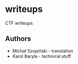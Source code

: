 # writeups
CTF writeups

## Authors
 * Michał Szopiński - translation
 * Karol Baryła - technical stuff
